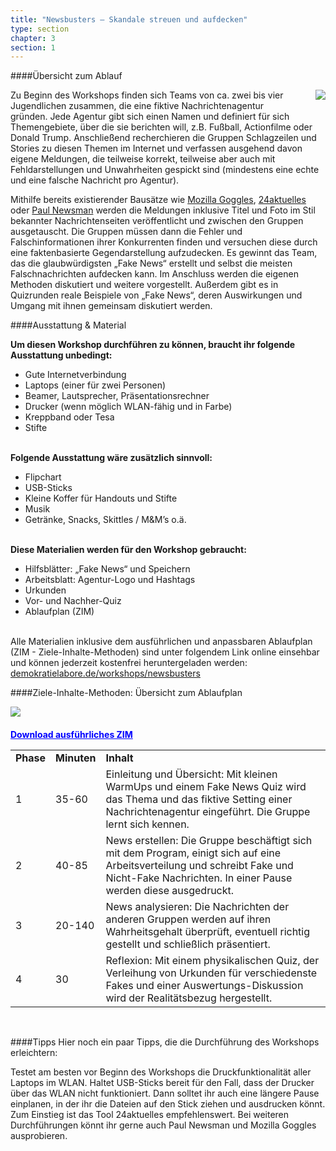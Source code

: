 ```yaml
---
title: "Newsbusters – Skandale streuen und aufdecken"
type: section
chapter: 3
section: 1
---
```



####Übersicht zum Ablauf

<div style="margin-right: 0px; float:right; margin-left: 40px; margin-bottom: 20px">
  <img src="/images/newsbusters.png"  style="display: block; max-width:300px; "/>
</div>

Zu Beginn des Workshops finden sich Teams von ca. zwei bis vier
Jugendlichen zusammen, die eine fiktive Nachrichtenagentur
gründen. Jede Agentur gibt sich einen Namen und definiert für
sich Themengebiete, über die sie berichten will, z.B. Fußball, Actionfilme
oder Donald Trump. Anschließend recherchieren die Gruppen
Schlagzeilen und Stories zu diesen Themen im Internet und verfassen
ausgehend davon eigene Meldungen, die teilweise korrekt,
teilweise aber auch mit Fehldarstellungen und Unwahrheiten gespickt
sind (mindestens eine echte und eine falsche Nachricht pro
Agentur).

Mithilfe bereits existierender Bausätze wie [Mozilla Goggles](https://goggles.mozilla.org),
[24aktuelles](https://24aktuelles.com) oder [Paul Newsman](https://paulnewsman.com) werden die Meldungen inklusive
Titel und Foto im Stil bekannter Nachrichtenseiten veröffentlicht
und zwischen den Gruppen ausgetauscht. Die Gruppen
müssen dann die Fehler und Falschinformationen ihrer Konkurrenten
finden und versuchen diese durch eine faktenbasierte
Gegendarstellung aufzudecken. Es gewinnt das Team, das die
glaubwürdigsten „Fake News“ erstellt und selbst die meisten
Falschnachrichten aufdecken kann.
Im Anschluss werden die eigenen Methoden diskutiert und
weitere vorgestellt. Außerdem gibt es in Quizrunden reale
Beispiele von „Fake News“, deren Auswirkungen und Umgang
mit ihnen gemeinsam diskutiert werden.


####Ausstattung & Material

<b>Um diesen Workshop durchführen zu können, braucht ihr
folgende Ausstattung unbedingt:</b>

* Gute Internetverbindung
* Laptops (einer für zwei Personen)
* Beamer, Lautsprecher, Präsentationsrechner
* Drucker (wenn möglich WLAN-fähig und in Farbe)
* Kreppband oder Tesa
* Stifte
<br><br>

<b>Folgende Ausstattung wäre zusätzlich sinnvoll:</b>

* Flipchart
* USB-Sticks
* Kleine Koffer für Handouts und Stifte
* Musik
* Getränke, Snacks, Skittles / M&M’s o.ä.
<br><br>

<b>Diese Materialien werden für den Workshop gebraucht:</b>

* Hilfsblätter: „Fake News“ und Speichern
* Arbeitsblatt: Agentur-Logo und Hashtags
* Urkunden
* Vor- und Nachher-Quiz
* Ablaufplan (ZIM)
<br><br>

Alle Materialien inklusive dem ausführlichen und anpassbaren Ablaufplan (ZIM - Ziele-Inhalte-Methoden) sind unter folgendem Link online einsehbar und können jederzeit kostenfrei heruntergeladen werden: [demokratielabore.de/workshops/newsbusters](https://demokratielabore.de/workshops/newsbusters)


####Ziele-Inhalte-Methoden: Übersicht zum Ablaufplan
<div style="margin-right: 0px;  margin-left: 0px; margin-bottom: 20px">
  <img src="/images/newsbusters-2.png"  style="display: block; max-width:380px; "/>
</div>

<a style="color:#0000ff; font-weight: bold;" href="https://demokratielabore.de/workshops/downloads/newsbusters/Newsbusters%20Ablaufplan.zip">Download ausführliches ZIM</a>

<table>
  <tbody>
    <tr>
      <td style="font-weight: bold;">Phase</td>
      <td style="font-weight: bold;">Minuten</td>
      <td style="font-weight: bold;">Inhalt</td>
    </tr>
    <tr>
      <td>1</td>
      <td>35-60</td>
      <td>Einleitung und Übersicht: Mit kleinen WarmUps und einem Fake News Quiz wird das Thema und das fiktive Setting einer Nachrichtenagentur eingeführt. Die Gruppe lernt sich kennen.</td>
    </tr>
    <tr>
      <td>2</td>
      <td>40-85</td>
      <td>News erstellen: Die Gruppe beschäftigt sich mit dem Program, einigt sich auf eine Arbeitsverteilung und schreibt Fake und Nicht-Fake Nachrichten. In einer Pause werden diese ausgedruckt.</td>
    </tr>
    <tr>
      <td>3</td>
      <td>20-140</td>
      <td>News analysieren: Die Nachrichten der anderen Gruppen werden auf ihren Wahrheitsgehalt überprüft, eventuell richtig gestellt und schließlich präsentiert.</td>
    </tr>
    <tr>
      <td>4</td>
      <td>30</td>
      <td>Reflexion: Mit einem physikalischen Quiz, der Verleihung von Urkunden für verschiedenste Fakes und einer Auswertungs-Diskussion wird der Realitätsbezug hergestellt.</td>
    </tr>
  </tbody>
</table>
<br>




####Tipps
Hier noch ein paar Tipps, die die Durchführung des
Workshops erleichtern:

Testet am besten vor Beginn des Workshops die Druckfunktionalität
aller Laptops im WLAN. Haltet USB-Sticks bereit für
den Fall, dass der Drucker über das WLAN nicht funktioniert.
Dann solltet ihr auch eine längere Pause einplanen, in der ihr
die Dateien auf den Stick ziehen und ausdrucken könnt. Zum
Einstieg ist das Tool 24aktuelles empfehlenswert. Bei weiteren
Durchführungen könnt ihr gerne auch Paul Newsman und
Mozilla Goggles ausprobieren.
